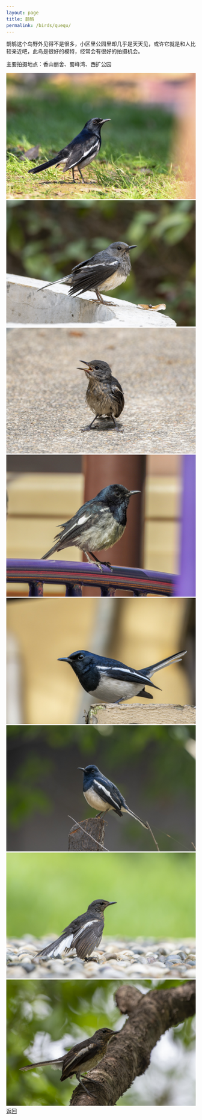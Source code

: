 ```yaml
---
layout: page
title: 鹊鸲
permalink: /birds/quequ/
---
```

鹊鸲这个鸟野外见得不是很多，小区里公园里却几乎是天天见，或许它就是和人比较亲近吧，此鸟是很好的模特，经常会有很好的拍摄机会。

主要拍摄地点：香山丽舍、蜀峰湾、西扩公园

![](../picture/鹊鸲/DSC_1207.jpg)
![](../picture/鹊鸲/DSC_6980-NEF_DxO_DeepPRIME.jpg)
![](../picture/鹊鸲/DSC_7115-NEF_DxO_DeepPRIME.jpg)
![](../picture/鹊鸲/DSCN0612.jpg)
![](../picture/鹊鸲/DSC_1576-NEF_DxO_DeepPRIME.jpg)
![](../picture/鹊鸲/DSC_2664-NEF_DxO_DeepPRIME.jpg)
![](../picture/鹊鸲/DSC_6642-NEF_DxO_DeepPRIME.jpg)
![](../picture/鹊鸲/DSC_6644-NEF_DxO_DeepPRIME.jpg)
[返回](../../)
